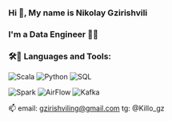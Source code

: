 ### Hi 👋, My name is Nikolay Gzirishvili
### I'm a Data Engineer 👨‍💻

### 🛠🧰 Languages and Tools:
![Scala](https://img.shields.io/badge/-Scala-C80000?style=for-the-badge&logo=Scala)
![Python](https://img.shields.io/badge/-Python-DDF300?style=for-the-badge&logo=Python)
![SQL](https://img.shields.io/badge/-SQL-A6D4FF?style=for-the-badge&logo=PostgreSQL)

![Spark](https://img.shields.io/badge/-Spark-FE9600?style=for-the-badge&logo=Spark)
![AirFlow](https://img.shields.io/badge/-AirFlow-00CCFE?style=for-the-badge&logo=AirFlow)
![Kafka](https://img.shields.io/badge/-Kafka-DCDCDC?style=for-the-badge&logo=Kafka)

📫 email: gzirishviling@gmail.com
      tg: @Killo_gz
